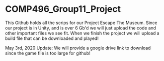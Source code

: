 # COMP496_Group11_Project
This Github holds all the scrips for our Project Escape The Museum. Since our project is in Unity, and is over 6 Gb'd we will just upload the code and other important files we see fit. When we finish the project we will upload a build file that can be downloaded and played!

May 3rd, 2020 Update: We will provide a google drive link to download since the game file is too large for github!
